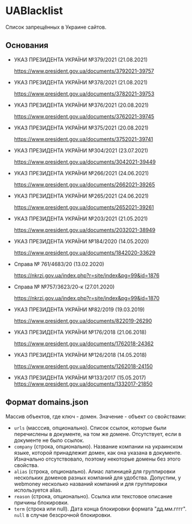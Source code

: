 # UABlacklist

Список запрещённых в Украине сайтов.

## Основания
- УКАЗ ПРЕЗИДЕНТА УКРАЇНИ №379/2021 (21.08.2021)

  https://www.president.gov.ua/documents/3792021-39757
- УКАЗ ПРЕЗИДЕНТА УКРАЇНИ №378/2021 (21.08.2021)

  https://www.president.gov.ua/documents/3782021-39753
- УКАЗ ПРЕЗИДЕНТА УКРАЇНИ №376/2021 (20.08.2021)

  https://www.president.gov.ua/documents/3762021-39745
- УКАЗ ПРЕЗИДЕНТА УКРАЇНИ №375/2021 (20.08.2021)

  https://www.president.gov.ua/documents/3752021-39741
- УКАЗ ПРЕЗИДЕНТА УКРАЇНИ №304/2021 (23.07.2021)

  https://www.president.gov.ua/documents/3042021-39449
- УКАЗ ПРЕЗИДЕНТА УКРАЇНИ №266/2021 (24.06.2021)

  https://www.president.gov.ua/documents/2662021-39265
- УКАЗ ПРЕЗИДЕНТА УКРАЇНИ №265/2021 (24.06.2021)

  https://www.president.gov.ua/documents/2652021-39261
- УКАЗ ПРЕЗИДЕНТА УКРАЇНИ №203/2021 (21.05.2021)

  https://www.president.gov.ua/documents/2032021-38949
- УКАЗ ПРЕЗИДЕНТА УКРАЇНИ №184/2020 (14.05.2020)

  https://www.president.gov.ua/documents/1842020-33629
- Cправа № 761/4683/20 (13.02.2020)
  
  https://nkrzi.gov.ua/index.php?r=site/index&pg=99&id=1876
- Cправа № №757/3623/20-к (27.01.2020)

  https://nkrzi.gov.ua/index.php?r=site/index&pg=99&id=1870

- УКАЗ ПРЕЗИДЕНТА УКРАЇНИ №82/2019 (19.03.2019) 

  https://www.president.gov.ua/documents/822019-26290

- УКАЗ ПРЕЗИДЕНТА УКРАЇНИ №176/2018 (21.06.2018)

  https://www.president.gov.ua/documents/1762018-24362

- УКАЗ ПРЕЗИДЕНТА УКРАЇНИ №126/2018 (14.05.2018)

  https://www.president.gov.ua/documents/1262018-24150

- УКАЗ ПРЕЗИДЕНТА УКРАЇНИ №133/2017 (15.05.2017)
  https://www.president.gov.ua/documents/1332017-21850

## Формат domains.json

Массив объектов, где ключ - домен. Значение - объект со свойствами:

- `urls` (масссив, опционально). Список ссылок, которые были перечислены в документе, на том же домене. Отсутствует, 
  если в документе не было ссылок.
- `company` (строка, опционально). Название компании на украинском языке, которой принадлежит домен, как она указана в 
  документе. Изначально отсутствовало, поэтому некоторые домены без этого свойства.
- `alias` (строка, опционально). Алиас латиницей для группировки нескольких доменов разных компаний для удобства. 
  Допустим, у webmoney несколько названий компаний и для группировки используется alias.   
- `reason` (строка, опционально). Ссылка или текстовое описание причины блокировки.
- `term` (строка или null). Дата конца блокировки формата "дд.мм.гггг". `null` в случае безсрочной блокировки.

